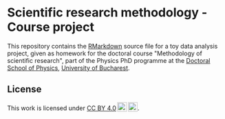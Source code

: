 # Scientific research methodology - Course project

This repository contains the [RMarkdown](https://rmarkdown.rstudio.com/) source file for a toy data analysis project, given as homework for the doctoral course "Methodology of scientific research", part of the Physics PhD programme at the [Doctoral School of Physics](https://www.fizica.unibuc.ro/Doctorat/Admitere/), [University of Bucharest](https://unibuc.ro/?lang=en).

## License

<p xmlns:cc="http://creativecommons.org/ns#" >This work is licensed under <a href="https://creativecommons.org/licenses/by/4.0/?ref=chooser-v1" target="_blank" rel="license noopener noreferrer" style="display:inline-block;">CC BY 4.0<img style="height:22px!important;margin-left:3px;vertical-align:text-bottom;" src="https://mirrors.creativecommons.org/presskit/icons/cc.svg?ref=chooser-v1" alt=""><img style="height:22px!important;margin-left:3px;vertical-align:text-bottom;" src="https://mirrors.creativecommons.org/presskit/icons/by.svg?ref=chooser-v1" alt=""></a>.</p>
